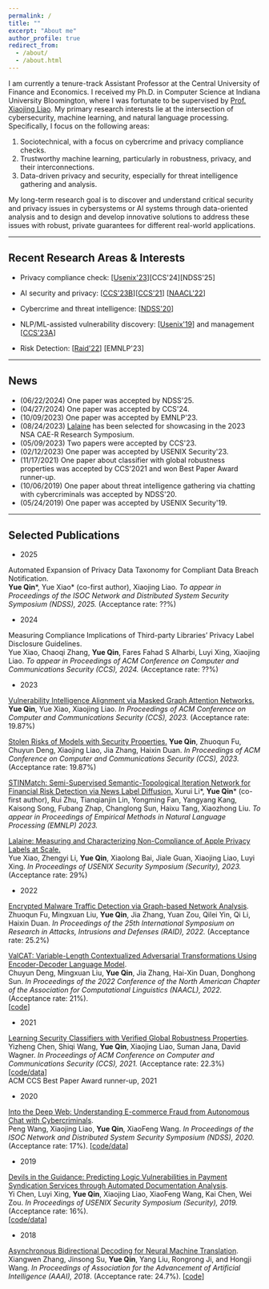 ```yaml
---
permalink: /
title: ""
excerpt: "About me"
author_profile: true
redirect_from: 
  - /about/
  - /about.html
---
```


I am currently a tenure-track Assistant Professor at the Central University of Finance and Economics. I received my Ph.D. in Computer Science at Indiana University Bloomington, where I was fortunate to be supervised by [Prof. Xiaojing Liao](https://www.xiaojingliao.com/). 
My primary research interests lie at the intersection of cybersecurity, machine learning, and natural language processing. Specifically, I focus on the following areas:

1. Sociotechnical, with a focus on cybercrime and privacy compliance checks.
2. Trustworthy machine learning, particularly in robustness, privacy, and their interconnections.
3. Data-driven privacy and security, especially for threat intelligence gathering and analysis.

My long-term research goal is to discover and understand critical security and privacy issues in cybersystems or AI systems through data-oriented analysis and to design and develop innovative solutions to address these issues with robust, private guarantees for different real-world applications.



---

## Recent Research Areas & Interests

- Privacy compliance check: [[Usenix'23](https://www.usenix.org/system/files/usenixsecurity23-xiao-yue.pdf)][CCS'24][NDSS'25]
  
- AI security and privacy: [[CCS'23B](https://drive.google.com/file/d/1kNlxa2b1cq_slNgI7SkAfHjsBxcUunbX/view?usp=drive_link)][[CCS'21](https://dl.acm.org/doi/abs/10.1145/3460120.3484776)] [[NAACL'22](https://aclanthology.org/2022.naacl-main.125.pdf)]

- Cybercrime and threat intelligence: [[NDSS'20](https://www.ndss-symposium.org/wp-content/uploads/2020/02/23071-paper.pdf)]

- NLP/ML-assisted vulnerability discovery: [[Usenix'19](https://www.usenix.org/system/files/sec19-chen-yi.pdf)]  and management [[CCS'23A](https://drive.google.com/file/d/1kiHjzjenMTBh1LrpVIH23vzUmyej_buO/view?usp=drive_link)]

- Risk Detection: [[Raid'22](https://dl.acm.org/doi/pdf/10.1145/3545948.3545983)] [EMNLP'23]


---
## News
- (06/22/2024) One paper was accepted by NDSS'25.
- (04/27/2024) One paper was accepted by CCS'24.
- (10/09/2023) One paper was accepted by EMNLP'23.
- (08/24/2023) [Lalaine](https://www.usenix.org/system/files/usenixsecurity23-xiao-yue.pdf) has been selected for showcasing in the 2023 NSA CAE-R Research Symposium.
- (05/09/2023) Two papers were accepted by CCS'23.
- (02/12/2023) One paper was accepted by USENIX Security'23.
- (11/17/2021) One paper about classifier with global robustness properties was accepted by CCS'2021 and won Best Paper Award runner-up.
- (10/06/2019) One paper about threat intelligence gathering via chatting with cybercriminals was accepted by NDSS'20.
- (05/24/2019) One paper was accepted by USENIX Security'19.

--- 

## Selected Publications

- 2025

Automated Expansion of Privacy Data Taxonomy for Compliant Data Breach Notification.   
**Yue Qin***, Yue Xiao* (co-first author), Xiaojing Liao.
_To appear in Proceedings of the ISOC Network and Distributed System Security Symposium (NDSS), 2025._ (Acceptance rate:	??%) 

- 2024

Measuring Compliance Implications of Third-party Libraries’ Privacy Label Disclosure Guidelines.   
Yue Xiao, Chaoqi Zhang, **Yue Qin**, Fares Fahad S Alharbi, Luyi Xing, Xiaojing Liao.
_To appear in Proceedings of ACM Conference on Computer and Communications Security (CCS), 2024._ (Acceptance rate:	??%) 

- 2023

[Vulnerability Intelligence Alignment via Masked Graph Attention Networks.](https://dl.acm.org/doi/pdf/10.1145/3576915.3616686?casa_token=tNYmn2w6IOAAAAAA:oEzwBQBY8SG1jDK2HMsQj53Z5F5EpqUeVO9ZL1qR-w72w8C-lqwzf-gisVqy8WzjLT7wIPdYrifCvw)
**Yue Qin**, Yue Xiao, Xiaojing Liao.
_In Proceedings of ACM Conference on Computer and Communications Security (CCS), 2023._ (Acceptance rate:	19.87%) 


[Stolen Risks of Models with Security Properties.](https://dl.acm.org/doi/pdf/10.1145/3576915.3616653?casa_token=BvLZCdU8EJEAAAAA:ViEPqBlOr8VZMpnDg7dpLSLyVaKa6F-vOYXLoVHqpygDJFqIWzRJbcDxvVhDb0NMKBeBjdMDRFr_dg)
**Yue Qin**, Zhuoqun Fu, Chuyun Deng, Xiaojing Liao, Jia Zhang, Haixin Duan. 
_In Proceedings of ACM Conference on Computer and Communications Security (CCS), 2023._ (Acceptance rate:	19.87%) 

[STINMatch: Semi-Supervised Semantic-Topological Iteration Network for Financial Risk Detection via News Label Diffusion.](https://aclanthology.org/2023.emnlp-main.578.pdf)
Xurui Li*, **Yue Qin*** (co-first author), Rui Zhu, Tianqianjin Lin, Yongming Fan, Yangyang Kang, Kaisong Song, Fubang Zhap, Changlong Sun, Haixu Tang, Xiaozhong Liu.  _To appear in Proceedings of Empirical Methods in Natural Language Processing (EMNLP) 2023._


[Lalaine: Measuring and Characterizing Non-Compliance of Apple Privacy Labels at Scale.](https://www.usenix.org/system/files/usenixsecurity23-xiao-yue.pdf)  
Yue Xiao, Zhengyi Li, **Yue Qin**, Xiaolong Bai, Jiale Guan, Xiaojing Liao, Luyi Xing.
_In Proceedings of USENIX Security Symposium (Security), 2023._ (Acceptance rate: 29%)


- 2022

[Encrypted Malware Traffic Detection via Graph-based Network Analysis](https://dl.acm.org/doi/pdf/10.1145/3545948.3545983).    
Zhuoqun Fu, Mingxuan Liu, **Yue Qin**, Jia Zhang, Yuan Zou, Qilei Yin, Qi Li, Haixin Duan. 
_In Proceedings of the 25th International Symposium on Research in Attacks, Intrusions and Defenses (RAID), 2022._ (Acceptance rate: 25.2%)

[ValCAT: Variable-Length Contextualized Adversarial Transformations Using Encoder-Decoder Language Model](https://aclanthology.org/2022.naacl-main.125.pdf).   
Chuyun Deng, Mingxuan Liu, **Yue Qin**, Jia Zhang, Hai-Xin Duan, Donghong Sun.
_In Proceedings of the 2022 Conference of the North American Chapter of the Association for Computational Linguistics (NAACL), 2022._ (Acceptance rate: 21%).  
[[code](https://github.com/linerxliner/valcat)]


- 2021

[Learning Security Classifiers with Verified Global Robustness Properties](https://dl.acm.org/doi/abs/10.1145/3460120.3484776).   
Yizheng Chen, Shiqi Wang, **Yue Qin**, Xiaojing Liao, Suman Jana, David Wagner.
_In Proceedings of ACM Conference on Computer and Communications Security (CCS), 2021._ (Acceptance rate: 22.3%) 
[[code/data](https://github.com/surrealyz/verified-global-properties)]    
ACM CCS Best Paper Award runner-up, 2021

- 2020

[Into the Deep Web: Understanding E-commerce Fraud from Autonomous Chat with Cybercriminals](https://www.ndss-symposium.org/wp-content/uploads/2020/02/23071-paper.pdf).   
Peng Wang, Xiaojing Liao, **Yue Qin**, XiaoFeng Wang.
_In Proceedings of the ISOC Network and Distributed System Security Symposium (NDSS), 2020._ (Acceptance rate: 17%). 
[[code/data](https://sites.google.com/view/aubreychatbot)]

- 2019

[Devils in the Guidance: Predicting Logic Vulnerabilities in Payment Syndication Services through Automated Documentation Analysis](https://www.usenix.org/system/files/sec19-chen-yi.pdf).  
Yi Chen, Luyi Xing, **Yue Qin**, Xiaojing Liao, XiaoFeng Wang, Kai Chen, Wei Zou.
_In Proceedings of USENIX Security Symposium (Security), 2019._ (Acceptance rate: 16%).    
[[code/data](https://github.com/ccy1991911/Dilution)]

        
- 2018

[Asynchronous Bidirectional Decoding for Neural Machine Translation](https://dl.acm.org/doi/pdf/10.5555/3504035.3504734).   
Xiangwen Zhang, Jinsong Su, **Yue Qin**, Yang Liu, Rongrong Ji, and Hongji Wang.
_In Proceedings of Association for the Advancement of Artificial Intelligence (AAAI), 2018_. (Acceptance rate: 24.7%). 
[[code](https://github.com/DeepLearnXMU/ABD-NMT)]
